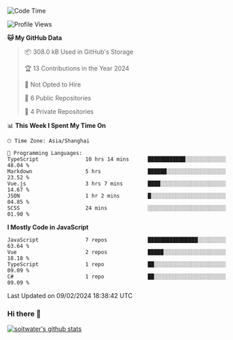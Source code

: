 <!--START_SECTION:waka-->
![Code Time](http://img.shields.io/badge/Code%20Time-3%2C128%20hrs%2036%20mins-blue)

![Profile Views](http://img.shields.io/badge/Profile%20Views-0-blue)

**🐱 My GitHub Data** 

> 📦 308.0 kB Used in GitHub's Storage 
 > 
> 🏆 13 Contributions in the Year 2024
 > 
> 🚫 Not Opted to Hire
 > 
> 📜 6 Public Repositories 
 > 
> 🔑 4 Private Repositories 
 > 
📊 **This Week I Spent My Time On** 

```text
🕑︎ Time Zone: Asia/Shanghai

💬 Programming Languages: 
TypeScript               10 hrs 14 mins      ████████████░░░░░░░░░░░░░   48.04 % 
Markdown                 5 hrs               ██████░░░░░░░░░░░░░░░░░░░   23.52 % 
Vue.js                   3 hrs 7 mins        ████░░░░░░░░░░░░░░░░░░░░░   14.67 % 
JSON                     1 hr 2 mins         █░░░░░░░░░░░░░░░░░░░░░░░░   04.85 % 
SCSS                     24 mins             ░░░░░░░░░░░░░░░░░░░░░░░░░   01.90 % 
```

**I Mostly Code in JavaScript** 

```text
JavaScript               7 repos             ████████████████░░░░░░░░░   63.64 % 
Vue                      2 repos             █████░░░░░░░░░░░░░░░░░░░░   18.18 % 
TypeScript               1 repo              ██░░░░░░░░░░░░░░░░░░░░░░░   09.09 % 
C#                       1 repo              ██░░░░░░░░░░░░░░░░░░░░░░░   09.09 % 
```




 Last Updated on 09/02/2024 18:38:42 UTC
<!--END_SECTION:waka-->

### Hi there 👋
[![soitwater's github stats](https://github-readme-stats.vercel.app/api?username=soitwater)](https://github.com/soitwater/github-readme-stats)
